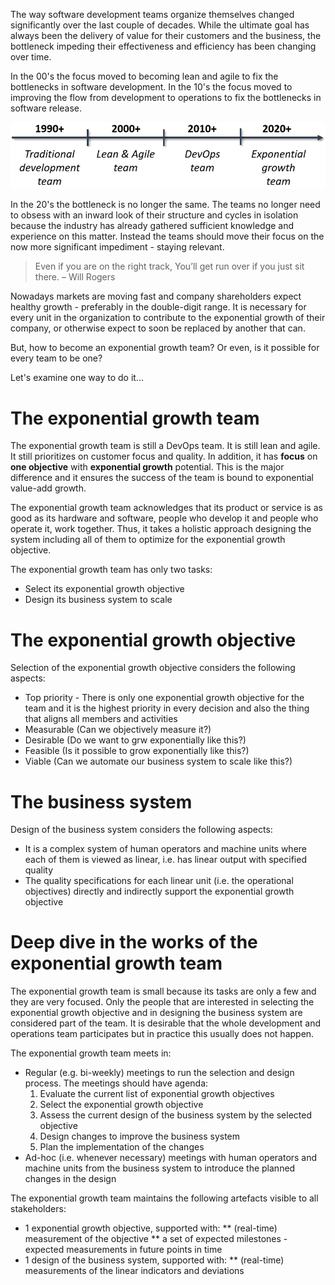 The way software development teams organize themselves changed significantly over the last couple of decades. While the ultimate goal has always been the delivery of value for their customers and the business, the bottleneck impeding their effectiveness and efficiency has been changing over time.

In the 00's the focus moved to becoming lean and agile to fix the bottlenecks in software development. In the 10's the focus moved to improving the flow from development to operations to fix the bottlenecks in software release.

![Timeline](/timeline.png)

In the 20's the bottleneck is no longer the same. The teams no longer need to obsess with an inward look of their structure and cycles in isolation because the industry has already gathered sufficient knowledge and experience on this matter. Instead the teams should move their focus on the now more significant impediment - staying relevant.

> Even if you are on the right track, You’ll get run over if you just sit there. 
>  – Will Rogers

Nowadays markets are moving fast and company shareholders expect healthy growth - preferably in the double-digit range. It is necessary for every unit in the organization to contribute to the exponential growth of their company, or otherwise expect to soon be replaced by another that can.

But, how to become an exponential growth team? Or even, is it possible for every team to be one?

Let's examine one way to do it...

# The exponential growth team

The exponential growth team is still a DevOps team. It is still lean and agile. It still prioritizes on customer focus and quality. In addition, it has **focus** on **one objective** with **exponential growth** potential. This is the major difference and it ensures the success of the team is bound to exponential value-add growth.

The exponential growth team acknowledges that its product or service is as good as its hardware and software, people who develop it and people who operate it, work together. Thus, it takes a holistic approach designing the system including all of them to optimize for the exponential growth objective.

The exponential growth team has only two tasks:
 * Select its exponential growth objective
 * Design its business system to scale

# The exponential growth objective

Selection of the exponential growth objective considers the following aspects:
 * Top priority - There is only one exponential growth objective for the team and it is the highest priority in every decision and also the thing that aligns all members and activities
 * Measurable (Can we objectively measure it?)
 * Desirable (Do we want to grw exponentially like this?)
 * Feasible (Is it possible to grow exponentially like this?)
 * Viable (Can we automate our business system to scale like this?)

# The business system

Design of the business system considers the following aspects:
 * It is a complex system of human operators and machine units where each of them is viewed as linear, i.e. has linear output with specified quality
 * The quality specifications for each linear unit (i.e. the operational objectives) directly and indirectly support the exponential growth objective

# Deep dive in the works of the exponential growth team

The exponential growth team is small because its tasks are only a few and they are very focused. Only the people that are interested in selecting the exponential growth objective and in designing the business system are considered part of the team. It is desirable that the whole development and operations team participates but in practice this usually does not happen.

The exponential growth team meets in:
 * Regular (e.g. bi-weekly) meetings to run the selection and design process. The meetings should have agenda:
   1. Evaluate the current list of exponential growth objectives
   2. Select the exponential growth objective
   3. Assess the current design of the business system by the selected objective
   4. Design changes to improve the business system
   5. Plan the implementation of the changes
 * Ad-hoc (i.e. whenever necessary) meetings with human operators and machine units from the business system to introduce the planned changes in the design

The exponential growth team maintains the following artefacts visible to all stakeholders:
 * 1 exponential growth objective, supported with:
 ** (real-time) measurement of the objective
 ** a set of expected milestones - expected measurements in future points in time
 * 1 design of the business system, supported with:
 ** (real-time) measurements of the linear indicators and deviations
 
